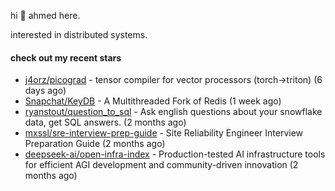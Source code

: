 hi 👋 ahmed here.

interested in distributed systems.

#### check out my recent stars

- [j4orz/picograd](https://github.com/j4orz/picograd) - tensor compiler for vector processors (torch-&gt;triton) (6 days ago)
- [Snapchat/KeyDB](https://github.com/Snapchat/KeyDB) - A Multithreaded Fork of Redis (1 week ago)
- [ryanstout/question_to_sql](https://github.com/ryanstout/question_to_sql) - Ask english questions about your snowflake data, get SQL answers. (2 months ago)
- [mxssl/sre-interview-prep-guide](https://github.com/mxssl/sre-interview-prep-guide) - Site Reliability Engineer Interview Preparation Guide (2 months ago)
- [deepseek-ai/open-infra-index](https://github.com/deepseek-ai/open-infra-index) - Production-tested AI infrastructure tools for efficient AGI development and community-driven innovation (2 months ago)


